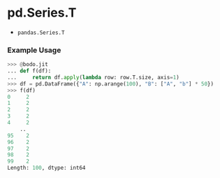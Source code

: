 # pd.Series.T

- `pandas.Series.T`

### Example Usage

```py
>>> @bodo.jit
... def f(df):
...     return df.apply(lambda row: row.T.size, axis=1)
>>> df = pd.DataFrame({"A": np.arange(100), "B": ["A", "b"] * 50})
>>> f(df)
0     2
1     2
2     2
3     2
4     2
    ..
95    2
96    2
97    2
98    2
99    2
Length: 100, dtype: int64
```
